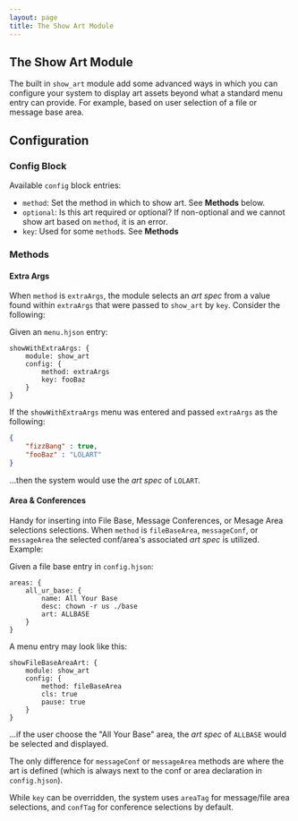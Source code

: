 ```yaml
---
layout: page
title: The Show Art Module
---
```

## The Show Art Module
The built in `show_art` module add some advanced ways in which you can configure your system to display art assets beyond what a standard menu entry can provide. For example, based on user selection of a file or message base area.

## Configuration
### Config Block
Available `config` block entries:
* `method`: Set the method in which to show art. See **Methods** below.
* `optional`: Is this art required or optional? If non-optional and we cannot show art based on `method`, it is an error.
* `key`: Used for some `method`s. See **Methods**

### Methods
#### Extra Args
When `method` is `extraArgs`, the module selects an *art spec* from a value found within `extraArgs` that were passed to `show_art` by `key`. Consider the following:

Given an `menu.hjson` entry:
```hjson
showWithExtraArgs: {
    module: show_art
    config: {
        method: extraArgs
        key: fooBaz
    }
}
```
If the `showWithExtraArgs` menu was entered and passed `extraArgs` as the following:
```json
{
    "fizzBang" : true,
    "fooBaz" : "LOLART"
}
```

...then the system would use the *art spec* of `LOLART`.

#### Area & Conferences
Handy for inserting into File Base, Message Conferences, or Mesage Area selections selections. When `method` is `fileBaseArea`, `messageConf`, or `messageArea` the selected conf/area's associated *art spec* is utilized. Example:

Given a file base entry in `config.hjson`:
```hjson
areas: {
    all_ur_base: {
        name: All Your Base
        desc: chown -r us ./base
        art: ALLBASE
    }
}
```

A menu entry may look like this:
```hjson
showFileBaseAreaArt: {
    module: show_art
    config: {
        method: fileBaseArea
        cls: true
        pause: true
    }
}
```

...if the user choose the "All Your Base" area, the *art spec* of `ALLBASE` would be selected and displayed.

The only difference for `messageConf` or `messageArea` methods are where the art is defined (which is always next to the conf or area declaration in `config.hjson`).

While `key` can be overridden, the system uses `areaTag` for message/file area selections, and `confTag` for conference selections by default.
